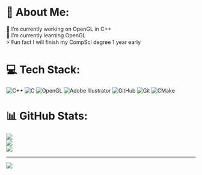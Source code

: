 # 💫 About Me:
🔭 I’m currently working on OpenGL in C++<br>🌱 I’m currently learning OpenGL<br>⚡ Fun fact I will finish my CompSci degree 1 year early


# 💻 Tech Stack:
![C++](https://img.shields.io/badge/c++-%2300599C.svg?style=for-the-badge&logo=c%2B%2B&logoColor=white) ![C](https://img.shields.io/badge/c-%2300599C.svg?style=for-the-badge&logo=c&logoColor=white) ![OpenGL](https://img.shields.io/badge/OpenGL-%23FFFFFF.svg?style=for-the-badge&logo=opengl) ![Adobe Illustrator](https://img.shields.io/badge/adobe%20illustrator-%23FF9A00.svg?style=for-the-badge&logo=adobe%20illustrator&logoColor=white) ![GitHub](https://img.shields.io/badge/github-%23121011.svg?style=for-the-badge&logo=github&logoColor=white) ![Git](https://img.shields.io/badge/git-%23F05033.svg?style=for-the-badge&logo=git&logoColor=white) ![CMake](https://img.shields.io/badge/CMake-%23008FBA.svg?style=for-the-badge&logo=cmake&logoColor=white)
# 📊 GitHub Stats:
![](https://github-readme-stats.vercel.app/api?username=KenefiTheSmartShadow&theme=tokyonight&hide_border=false&include_all_commits=true&count_private=true)<br/>
![](https://github-readme-streak-stats.herokuapp.com/?user=KenefiTheSmartShadow&theme=tokyonight&hide_border=false)<br/>
![](https://github-readme-stats.vercel.app/api/top-langs/?username=KenefiTheSmartShadow&theme=tokyonight&hide_border=false&include_all_commits=true&count_private=true&layout=compact)

---
[![](https://visitcount.itsvg.in/api?id=KenefiTheSmartShadow&icon=0&color=0)](https://visitcount.itsvg.in)

<!-- Proudly created with GPRM ( https://gprm.itsvg.in ) -->
